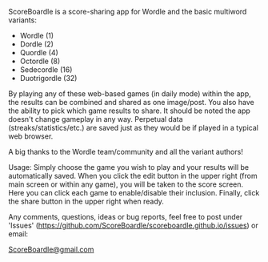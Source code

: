 ScoreBoardle is a score-sharing app for Wordle and the basic multiword variants:

- Wordle (1)
- Dordle (2)
- Quordle (4)
- Octordle (8)
- Sedecordle (16)
- Duotrigordle (32)

By playing any of these web-based games (in daily mode) within the app, the results can be combined and shared as one image/post. You also have the ability to pick which game results to share. It should be noted the app doesn't change gameplay in any way. Perpetual data (streaks/statistics/etc.) are saved just as they would be if played in a typical web browser.

A big thanks to the Wordle team/community and all the variant authors!

Usage:
Simply choose the game you wish to play and your results will be automatically saved. When you click the edit button in the upper right (from main screen or within any game), you will be taken to the score screen. Here you can click each game to enable/disable their inclusion. Finally, click the share button in the upper right when ready.

Any comments, questions, ideas or bug reports, feel free to post under 'Issues' (https://github.com/ScoreBoardle/scoreboardle.github.io/issues) or email:

ScoreBoardle@gmail.com
